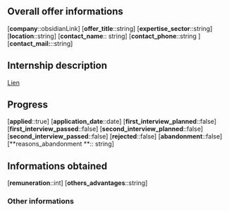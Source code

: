 ## Overall offer informations
[**company**::obsidianLink]
[**offer_title**::string]
[**expertise_sector**::string]
[**location**::string]
[**contact_name**:: string]
[**contact_phone**::string ]
[**contact_mail:**::string]
## Internship description
[Lien]()

## Progress
[**applied**::true]
[**application_date**::date]
[**first_interview_planned**::false]
[**first_interview_passed**::false]
[**second_interview_planned**::false]
[**second_interview_passed**::false]
[**rejected**::false]
[**abandonment**::false]
[**reasons_abandonment **:: string]

## Informations obtained
[**remuneration**::int]
[**others_advantages**::string]


### Other informations